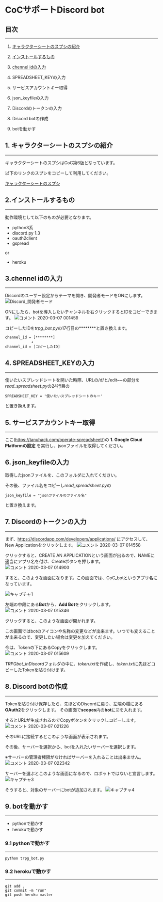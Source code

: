 # CoCサポートDiscord bot

## 目次
----
1. [キャラクターシートのスプシの紹介](https://github.com/cuculu321/gaba_TRPGbot_inDiscord/tree/make_readme#1-%E3%82%AD%E3%83%A3%E3%83%A9%E3%82%AF%E3%82%BF%E3%83%BC%E3%82%B7%E3%83%BC%E3%83%88%E3%81%AE%E3%82%B9%E3%83%97%E3%82%B7%E3%81%AE%E7%B4%B9%E4%BB%8B)

1. [インストールするもの](https://github.com/cuculu321/gaba_TRPGbot_inDiscord/tree/make_readme#2%E3%82%A4%E3%83%B3%E3%82%B9%E3%83%88%E3%83%BC%E3%83%AB%E3%81%99%E3%82%8B%E3%82%82%E3%81%AE)

1. [chennel idの入力](https://github.com/cuculu321/gaba_TRPGbot_inDiscord/tree/make_readme#3chennel-id%E3%81%AE%E5%85%A5%E5%8A%9B)

1. SPREADSHEET_KEYの入力

1. サービスアカウントキー取得

1. json_keyfileの入力

1. Discordのトークンの入力

1. Discord botの作成

1. botを動かす

## 1. キャラクターシートのスプシの紹介
---
キャラクターシートのスプシはCoC第6版となっています。

以下のリンクのスプシをコピーして利用してください。

[キャラクターシートのスプシ](
https://docs.google.com/spreadsheets/d/1ByjbgapG7UmpT6AoQwB32EUCJaULlCT5-kUGZBQ1-dI/edit?usp=sharing)

## 2.インストールするもの
---
動作環境として以下のものが必要となります。
* python3系
* discord.py 1.3
* oauth2client
* gspread

or 

* heroku

## 3.chennel idの入力
---
Discordのユーザー設定からテーマを開き、開発者モードをONにします。
![Discord_開発者モード](https://user-images.githubusercontent.com/25599717/76095944-870cf680-6008-11ea-9fc2-9b762373b19b.PNG)

ONにしたら、botを導入したいチャンネルを右クリックするとIDをコピーできます。
![コメント 2020-03-07 001459](https://user-images.githubusercontent.com/25599717/76096384-5d080400-6009-11ea-9082-9b32d51a1467.png)

コピーしたIDを*trpg_bot.py*の17行目の********と置き換えます。
```
channel_id = [********]
            ↓
channel_id = [コピーしたID]
```

## 4. SPREADSHEET_KEYの入力
---
使いたいスプレッドシートを開いた時際、URLの/d/と/edit~~の部分を*read_spreadsheet.py*の24行目の
```
SPREADSHEET_KEY = '使いたいスプレッドシートのキー'
```
と置き換えます。

## 5. サービスアカウントキー取得
---
ここ(https://tanuhack.com/operate-spreadsheet/)の
**1. Google Cloud Platformの設定**
を実行し、jsonファイルを取得してください。

## 6. json_keyfileの入力
取得したjsonファイルを、このフォルダに入れてください。

その後、ファイル名をコピーし*read_spreadsheet.py*の
```
json_keyfile = "jsonファイルのファイル名"
```
と置き換えます。

## 7. Discordのトークンの入力
---
まず、https://discordapp.com/developers/applications/ にアクセスして、New Applicationをクリックします。
![コメント 2020-03-07 014558](https://user-images.githubusercontent.com/25599717/76103726-8595fb00-6015-11ea-952c-b4c984773c90.png)

クリックすると、CREATE AN APPLICATIONという画面が出るので、NAMEに適当にアプリ名を付け、Createボタンを押します。
![コメント 2020-03-07 014900](https://user-images.githubusercontent.com/25599717/76103906-d4dc2b80-6015-11ea-931c-d46fcb1cfa72.png)

すると、このような画面になります。この画面では、CoC_botというアプリ名になっています。

![キャプチャ1](https://user-images.githubusercontent.com/25599717/76104154-2edcf100-6016-11ea-90ed-a9253b8bc478.PNG)

左端の中段にある**Bot**から、**Add Bot**をクリックします。
![コメント 2020-03-07 015346](https://user-images.githubusercontent.com/25599717/76104363-91ce8800-6016-11ea-8044-bce7cf8e490d.png)

クリックすると、このような画面が開かれます。

この画面ではbotのアイコンや名称の変更などが出来ます。いつでも変えることが出来るので、変更したい場合は変更を加えてください。

今は、Tokenの下にあるCopyをクリックします。
![コメント 2020-03-07 015609](https://user-images.githubusercontent.com/25599717/76104571-f558b580-6016-11ea-9441-822f34e4dcbb.png)

*TRPGbot_inDiscord*フォルダの中に、*token.txt*を作成し、*token.txt*に先ほどコピーしたTokenを貼り付けます。

## 8. Discord botの作成
---
Tokenを貼り付け保存したら、先ほどのDiscordに戻り、左端の欄にある**OAuth2**をクリックします。
その画面で**scopes**内の**bot**に☑を入れます。

するとURLが生成されるのでCopyボタンをクリックしコピーします。
![コメント 2020-03-07 021226](https://user-images.githubusercontent.com/25599717/76106420-2686b500-601a-11ea-8c7b-52acaea7e099.png)

そのURLに接続するとこのような画面が表示されます。

その後、サーバーを選択から、botを入れたいサーバーを選択します。

※サーバーの管理者権限がなければサーバーを入れることは出来ません。
![コメント 2020-03-07 022342](https://user-images.githubusercontent.com/25599717/76107343-ce50b280-601b-11ea-8783-83a46cbbc8d6.png)

サーバーを選ぶとこのような画面になるので、ロボットではないと宣言します。
![キャプチャ3](https://user-images.githubusercontent.com/25599717/76107348-cf81df80-601b-11ea-874b-9502afb14504.PNG)

そうすると、対象のサーバーにbotが追加されます。
![キャプチャ4](https://user-images.githubusercontent.com/25599717/76107463-0a841300-601c-11ea-8283-0b33ce9a1eaf.PNG)

## 9. botを動かす
---
* pythonで動かす
* herokuで動かす

### 9.1 pythonで動かす
---
```
python trpg_bot.py
```

### 9.2 herokuで動かす
---
```
git add .
git commit -m "run"
git push heroku master
```